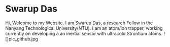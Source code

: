 # Swarup Das


Hi, Welcome to my Website. I am Swarup Das, a research Fellow in the Nanyang Technological University(NTU). I am an atom/ion trapper, working currently on developing a 
an inertial sensor with ultracold Strontium atoms.
![]pic_github.jpg
